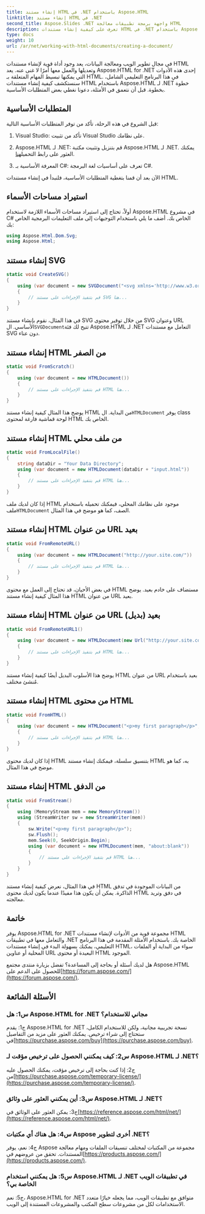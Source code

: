 ```yaml
---
title: إنشاء مستند HTML في .NET باستخدام Aspose.HTML
linktitle: إنشاء مستند HTML في .NET
second_title: Aspose.Slides .NET واجهة برمجة تطبيقات معالجة HTML
description: تعرف على كيفية إنشاء مستندات HTML في .NET باستخدام Aspose.HTML، من البداية أو من عناوين URL. برنامج تعليمي شامل لمطوري الويب.
type: docs
weight: 10
url: /ar/net/working-with-html-documents/creating-a-document/
---
```


في مجال تطوير الويب ومعالجة البيانات، يعد وجود أداة قوية لإنشاء مستندات HTML وتعديلها والعمل معها أمرًا لا غنى عنه. يعد Aspose.HTML for .NET إحدى هذه الأدوات التي يمكنها تبسيط المهام المتعلقة بـ HTML. في هذا البرنامج التعليمي الشامل، سنستكشف كيفية إنشاء مستندات HTML باستخدام Aspose.HTML لـ .NET خطوة بخطوة. قبل أن نتعمق في الأمثلة، دعونا نغطي بعض المتطلبات الأساسية.

## المتطلبات الأساسية

قبل الشروع في هذه الرحلة، تأكد من توفر المتطلبات الأساسية التالية:

1. Visual Studio: تأكد من تثبيت Visual Studio على نظامك.

2.  Aspose.HTML لـ .NET: قم بتنزيل وتثبيت مكتبة Aspose.HTML لـ .NET. يمكنك العثور على رابط التحميل[هنا](https://releases.aspose.com/html/net/).

3. المعرفة الأساسية بـ C#: تعرف على أساسيات لغة البرمجة C#.

الآن بعد أن قمنا بتغطية المتطلبات الأساسية، فلنبدأ في إنشاء مستندات HTML.

## استيراد مساحات الأسماء

أولاً، تحتاج إلى استيراد مساحات الأسماء اللازمة لاستخدام Aspose.HTML في مشروع C# الخاص بك. أضف ما يلي باستخدام التوجيهات إلى ملف التعليمات البرمجية الخاص بك:

```csharp
using Aspose.Html.Dom.Svg;
using Aspose.Html;
```

## إنشاء مستند SVG

```csharp
static void CreateSVG()
{
    using (var document = new SVGDocument("<svg xmlns='http://www.w3.org/2000/svg'><circle cx='50' cy='50' r='40'/></svg>", "about:blank"))
    {
        // قم بتنفيذ الإجراءات على مستند SVG هنا...
    }
}
```

 في هذا المثال، نقوم بإنشاء مستند SVG من خلال توفير محتوى SVG وعنوان URL الأساسي. ال`SVGDocument`تتيح لك فئة Aspose.HTML لـ .NET التعامل مع مستندات SVG دون عناء.

## إنشاء مستند HTML من الصفر

```csharp
static void FromScratch()
{
    using (var document = new HTMLDocument())
    {
        // قم بتنفيذ الإجراءات على مستند HTML هنا...
    }
}
```

 يوضح هذا المثال كيفية إنشاء مستند HTML من البداية. ال`HTMLDocument` يوفر class لوحة قماشية فارغة لمحتوى HTML الخاص بك.

## إنشاء مستند HTML من ملف محلي

```csharp
static void FromLocalFile()
{
    string dataDir = "Your Data Directory";
    using (var document = new HTMLDocument(dataDir + "input.html"))
    {
        // قم بتنفيذ الإجراءات على مستند HTML هنا...
    }
}
```

 إذا كان لديك ملف HTML موجود على نظامك المحلي، فيمكنك تحميله باستخدام ملف`HTMLDocument` الصف، كما هو موضح في هذا المثال.

## إنشاء مستند HTML من عنوان URL بعيد

```csharp
static void FromRemoteURL()
{
    using (var document = new HTMLDocument("http://your.site.com/"))
    {
        // قم بتنفيذ الإجراءات على مستند HTML هنا...
    }
}
```

في بعض الأحيان، قد تحتاج إلى العمل مع محتوى HTML مستضاف على خادم بعيد. يوضح هذا المثال كيفية إنشاء مستند HTML من عنوان URL بعيد.

## إنشاء مستند HTML من عنوان URL بعيد (بديل)

```csharp
static void FromRemoteURL1()
{
    using (var document = new HTMLDocument(new Url("http://your.site.com/))))
    {
        // قم بتنفيذ الإجراءات على مستند HTML هنا...
    }
}
```

يوضح هذا الأسلوب البديل أيضًا كيفية إنشاء مستند HTML من عنوان URL بعيد باستخدام مُنشئ مختلف.

## إنشاء مستند HTML من محتوى HTML

```csharp
static void FromHTML()
{
    using (var document = new HTMLDocument("<p>my first paragraph</p>", "."))
    {
        // قم بتنفيذ الإجراءات على مستند HTML هنا...
    }
}
```

إذا كان لديك محتوى HTML بتنسيق سلسلة، فيمكنك إنشاء مستند HTML به، كما هو موضح في هذا المثال.

## إنشاء مستند HTML من الدفق

```csharp
static void FromStream()
{
    using (MemoryStream mem = new MemoryStream())
    using (StreamWriter sw = new StreamWriter(mem))
    {
        sw.Write("<p>my first paragraph</p>");
        sw.Flush();
        mem.Seek(0, SeekOrigin.Begin);
        using (var document = new HTMLDocument(mem, "about:blank"))
        {
            // قم بتنفيذ الإجراءات على مستند HTML هنا...
        }
    }
}
```

في هذا المثال، نعرض كيفية إنشاء مستند HTML من البيانات الموجودة في تدفق الذاكرة. يمكن أن يكون هذا مفيدًا عندما يكون لديك محتوى HTML في دفق وتريد معالجته.

## خاتمة

يوفر Aspose.HTML for .NET مجموعة قوية من الأدوات لإنشاء مستندات HTML والتعامل معها في تطبيقات .NET الخاصة بك. باستخدام الأمثلة المقدمة في هذا البرنامج التعليمي، يمكنك بسهولة البدء في إنشاء مستندات HTML، سواء من البداية أو الملفات المحلية أو عناوين URL البعيدة أو محتوى HTML الموجود.

 هل لديك أسئلة أو بحاجة إلى المساعدة؟ تفضل بزيارة منتدى مجتمع Aspose.HTML للحصول على الدعم على[https://forum.aspose.com/](https://forum.aspose.com/).

## الأسئلة الشائعة

### س1: هل Aspose.HTML for .NET مجاني للاستخدام؟
 ج1: يقدم Aspose.HTML for .NET نسخة تجريبية مجانية، ولكن للاستخدام الكامل، ستحتاج إلى شراء ترخيص. يمكنك العثور على مزيد من التفاصيل في[https://purchase.aspose.com/buy](https://purchase.aspose.com/buy).

### س2: كيف يمكنني الحصول على ترخيص مؤقت لـ Aspose.HTML لـ .NET؟
 ج2: إذا كنت بحاجة إلى ترخيص مؤقت، يمكنك الحصول عليه من[https://purchase.aspose.com/temporary-license/](https://purchase.aspose.com/temporary-license/).

### س3: أين يمكنني العثور على وثائق Aspose.HTML لـ .NET؟
 ج3: يمكن العثور على الوثائق في[https://reference.aspose.com/html/net/](https://reference.aspose.com/html/net/).

### س4: هل هناك أي مكتبات Aspose أخرى لتطوير .NET؟
 ج4: نعم، يوفر Aspose مجموعة من المكتبات لمختلف تنسيقات الملفات ومهام معالجة المستندات. تحقق من عروضهم في[https://products.aspose.com/](https://products.aspose.com/).

### س5: هل يمكنني استخدام Aspose.HTML لـ .NET في تطبيقات الويب الخاصة بي؟
ج5: نعم، Aspose.HTML for .NET متوافق مع تطبيقات الويب، مما يجعله خيارًا متعدد الاستخدامات لكل من مشروعات سطح المكتب والمشروعات المستندة إلى الويب.
